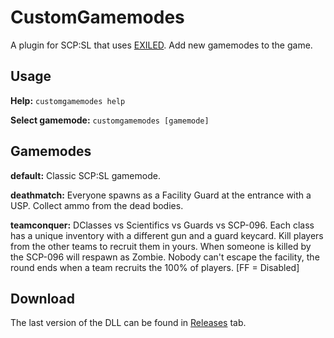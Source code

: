 # CustomGamemodes
A plugin for SCP:SL that uses [EXILED](https://github.com/galaxy119/EXILED/tree/1.2.2). Add new gamemodes to the game.

## Usage
**Help:** ```customgamemodes help```

**Select gamemode:** ```customgamemodes [gamemode]```

## Gamemodes
**default:** Classic SCP:SL gamemode.

**deathmatch:** Everyone spawns as a Facility Guard at the entrance with a USP. Collect ammo from the dead bodies.

**teamconquer:** DClasses vs Scientifics vs Guards vs SCP-096. Each class has a unique inventory with a different gun and a guard keycard. Kill players from the other teams to recruit them in yours. When someone is killed by the SCP-096 will respawn as Zombie. Nobody can't escape the facility, the round ends when a team recruits the 100% of players. [FF = Disabled]

## Download
The last version of the DLL can be found in [Releases](https://github.com/Nexobeta28/CustomGamemodes/releases) tab.
